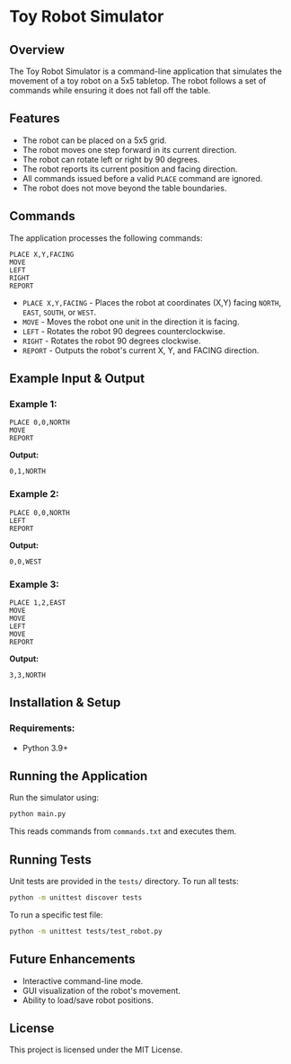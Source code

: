 # Toy Robot Simulator

## Overview

The Toy Robot Simulator is a command-line application that simulates the movement of a toy robot on a 5x5 tabletop. The robot follows a set of commands while ensuring it does not fall off the table.

## Features

- The robot can be placed on a 5x5 grid.
- The robot moves one step forward in its current direction.
- The robot can rotate left or right by 90 degrees.
- The robot reports its current position and facing direction.
- All commands issued before a valid `PLACE` command are ignored.
- The robot does not move beyond the table boundaries.

## Commands

The application processes the following commands:

```
PLACE X,Y,FACING
MOVE
LEFT
RIGHT
REPORT
```

- `PLACE X,Y,FACING` - Places the robot at coordinates (X,Y) facing `NORTH`, `EAST`, `SOUTH`, or `WEST`.
- `MOVE` - Moves the robot one unit in the direction it is facing.
- `LEFT` - Rotates the robot 90 degrees counterclockwise.
- `RIGHT` - Rotates the robot 90 degrees clockwise.
- `REPORT` - Outputs the robot's current X, Y, and FACING direction.

## Example Input & Output

### **Example 1:**

```
PLACE 0,0,NORTH
MOVE
REPORT
```

**Output:**

```
0,1,NORTH
```

### **Example 2:**

```
PLACE 0,0,NORTH
LEFT
REPORT
```

**Output:**

```
0,0,WEST
```

### **Example 3:**

```
PLACE 1,2,EAST
MOVE
MOVE
LEFT
MOVE
REPORT
```

**Output:**

```
3,3,NORTH
```

## Installation & Setup

### **Requirements:**

- Python 3.9+

## Running the Application

Run the simulator using:

```sh
python main.py
```

This reads commands from `commands.txt` and executes them.

## Running Tests

Unit tests are provided in the `tests/` directory. To run all tests:

```sh
python -m unittest discover tests
```

To run a specific test file:

```sh
python -m unittest tests/test_robot.py
```

## Future Enhancements

- Interactive command-line mode.
- GUI visualization of the robot's movement.
- Ability to load/save robot positions.

## License

This project is licensed under the MIT License.
